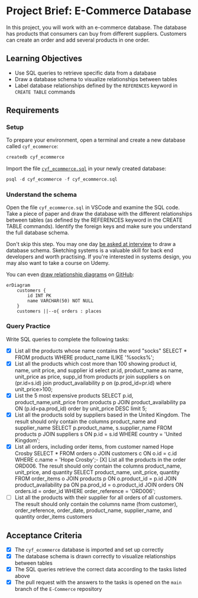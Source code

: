 # Project Brief: E-Commerce Database

In this project, you will work with an e-commerce database. The database has products that consumers can buy from different suppliers. Customers can create an order and add several products in one order.

## Learning Objectives

- Use SQL queries to retrieve specific data from a database
- Draw a database schema to visualize relationships between tables
- Label database relationships defined by the `REFERENCES` keyword in `CREATE TABLE` commands

## Requirements

### Setup

To prepare your environment, open a terminal and create a new database called `cyf_ecommerce`:

```sql
createdb cyf_ecommerce
```

Import the file [`cyf_ecommerce.sql`](./cyf_ecommerce.sql) in your newly created database:

```sql
psql -d cyf_ecommerce -f cyf_ecommerce.sql
```

### Understand the schema

Open the file `cyf_ecommerce.sql` in VSCode and examine the SQL code. Take a piece of paper and draw the database with the different relationships between tables (as defined by the REFERENCES keyword in the CREATE TABLE commands). Identify the foreign keys and make sure you understand the full database schema.

Don't skip this step. You may one day [be asked at interview](https://monzo.com/blog/2022/03/23/demystifying-the-backend-engineering-interview-process) to draw a database schema. Sketching systems is a valuable skill for back end developers and worth practising. If you're interested in systems design, you may also want to take a course on Udemy.

You can even [draw relationship diagrams](https://mermaid.js.org/syntax/entityRelationshipDiagram.html) on [GitHub](https://docs.github.com/en/get-started/writing-on-github/working-with-advanced-formatting/creating-diagrams):

```mermaid
erDiagram
    customers {
        id INT PK
        name VARCHAR(50) NOT NULL
    }
    customers ||--o{ orders : places
```

### Query Practice

Write SQL queries to complete the following tasks:

- [X] List all the products whose name contains the word "socks"
SELECT * FROM products WHERE product_name ILIKE '%socks%';
- [X] List all the products which cost more than 100 showing product id, name, unit price, and supplier id
select pr.id, product_name as name, unit_price as price, supp_id from products pr  join suppliers s on (pr.id=s.id) join product_availability p on (p.prod_id=pr.id) where unit_price>100;
- [X] List the 5 most expensive products
SELECT p.id, product_name,unit_price from products p JOIN product_availability pa ON (p.id=pa.prod_id) order by unit_price DESC limit 5;                                  
- [X] List all the products sold by suppliers based in the United Kingdom. The result should only contain the columns product_name and supplier_name
SELECT p.product_name, s.supplier_name FROM products p JOIN suppliers s ON p.id = s.id WHERE country = 'United Kingdom';
- [X] List all orders, including order items, from customer named Hope Crosby
SELECT * FROM orders o JOIN customers c ON o.id = c.id WHERE c.name = 'Hope Crosby';- [X] List all the products in the order ORD006. The result should only contain the columns product_name, unit_price, and quantity
SELECT product_name, unit_price, quantity FROM order_items o JOIN products p ON o.product_id = p.id JOIN product_availability pa ON pa.prod_id = o.product_id JOIN orders  ON orders.id = order_id WHERE order_reference = 'ORD006';
- [ ] List all the products with their supplier for all orders of all customers. The result should only contain the columns name (from customer), order_reference, order_date, product_name, supplier_name, and quantity
order_items
customers

## Acceptance Criteria

- [X] The `cyf_ecommerce` database is imported and set up correctly
- [X] The database schema is drawn correctly to visualize relationships between tables
- [X] The SQL queries retrieve the correct data according to the tasks listed above
- [X] The pull request with the answers to the tasks is opened on the `main` branch of the `E-Commerce` repository
